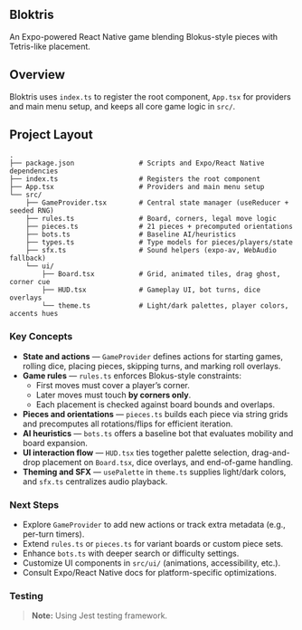 ## Bloktris

An Expo-powered React Native game blending Blokus-style pieces with Tetris-like placement.

## Overview

Bloktris uses `index.ts` to register the root component, `App.tsx` for providers and main menu setup, and keeps all core game logic in `src/`.

## Project Layout

```text
.
├── package.json                # Scripts and Expo/React Native dependencies
├── index.ts                    # Registers the root component
├── App.tsx                     # Providers and main menu setup
└── src/
    ├── GameProvider.tsx        # Central state manager (useReducer + seeded RNG)
    ├── rules.ts                # Board, corners, legal move logic
    ├── pieces.ts               # 21 pieces + precomputed orientations
    ├── bots.ts                 # Baseline AI/heuristics
    ├── types.ts                # Type models for pieces/players/state
    ├── sfx.ts                  # Sound helpers (expo-av, WebAudio fallback)
    └── ui/
        ├── Board.tsx           # Grid, animated tiles, drag ghost, corner cue
        ├── HUD.tsx             # Gameplay UI, bot turns, dice overlays
        └── theme.ts            # Light/dark palettes, player colors, accents hues
```

### Key Concepts

- **State and actions** — `GameProvider` defines actions for starting games, rolling dice, placing pieces, skipping turns, and marking roll overlays.
- **Game rules** — `rules.ts` enforces Blokus-style constraints:
  - First moves must cover a player’s corner.
  - Later moves must touch **by corners only**.
  - Each placement is checked against board bounds and overlaps.
- **Pieces and orientations** — `pieces.ts` builds each piece via string grids and precomputes all rotations/flips for efficient iteration.
- **AI heuristics** — `bots.ts` offers a baseline bot that evaluates mobility and board expansion.
- **UI interaction flow** — `HUD.tsx` ties together palette selection, drag-and-drop placement on `Board.tsx`, dice overlays, and end-of-game handling.
- **Theming and SFX** — `usePalette` in `theme.ts` supplies light/dark colors, and `sfx.ts` centralizes audio playback.

### Next Steps

- Explore `GameProvider` to add new actions or track extra metadata (e.g., per-turn timers).
- Extend `rules.ts` or `pieces.ts` for variant boards or custom piece sets.
- Enhance `bots.ts` with deeper search or difficulty settings.
- Customize UI components in `src/ui/` (animations, accessibility, etc.).
- Consult Expo/React Native docs for platform-specific optimizations.

### Testing

> **Note:** Using Jest testing framework.
